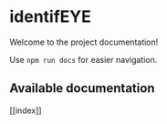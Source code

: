 # identifEYE

Welcome to the project documentation!

Use `npm run docs` for easier navigation.

## Available documentation

[[index]]
